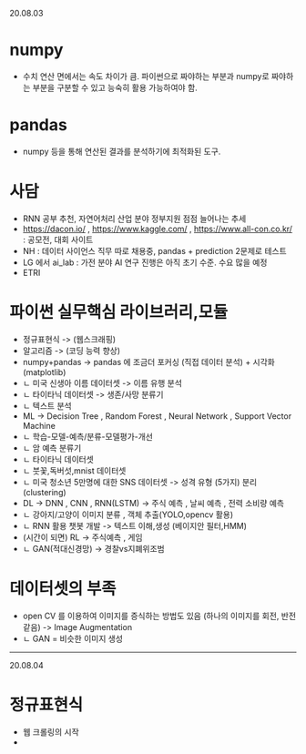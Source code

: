 20.08.03
# __numpy__  
* 수치 연산 면에서는 속도 차이가 큼. 파이썬으로 짜야하는 부분과 numpy로 짜야하는 부분을 구분할 수 있고 능숙히 활용 가능하여야 함.  
# __pandas__ 
* numpy 등을 통해 연산된 결과를 분석하기에 최적화된 도구.
# __사담__  
* RNN 공부 추천, 자연어처리 산업 분야 정부지원 점점 늘어나는 추세
* https://dacon.io/ , https://www.kaggle.com/ , https://www.all-con.co.kr/ : 공모전, 대회 사이트  
* NH : 데이터 사이언스 직무 따로 채용중, pandas + prediction 2문제로 테스트 
* LG 에서 ai_lab : 가전 분야 AI 연구 진행은 아직 초기 수준. 수요 많을 예정
* ETRI
# __파이썬 실무핵심 라이브러리,모듈__  
* 정규표현식 -> (웹스크래핑)
* 알고리즘 -> (코딩 능력 향상)
* numpy+pandas -> pandas 에 조금더 포커싱 (직접 데이터 분석) + 시각화(matplotlib)
* ㄴ 미국 신생아 이름 데이터셋 -> 이름 유행 분석
* ㄴ 타이타닉 데이터셋 -> 생존/사망 분류기
* ㄴ 텍스트 분석
* ML -> Decision Tree , Random Forest , Neural Network , Support Vector Machine
* ㄴ 학습-모델-예측/분류-모델평가-개선  
* ㄴ 암 예측 분류기
* ㄴ 타이타닉 데이터셋
* ㄴ 붓꽃,독버섯,mnist 데이터셋  
* ㄴ 미국 청소년 5만명에 대한 SNS 데이터셋 -> 성격 유형 (5가지) 분리 (clustering)
* DL -> DNN , CNN , RNN(LSTM) -> 주식 예측 , 날씨 예측 , 전력 소비량 예측
* ㄴ 강아지/고양이 이미지 분류 , 객체 추출(YOLO,opencv 활용)
* ㄴ RNN 활용 챗봇 개발 -> 텍스트 이해,생성 (베이지안 필터,HMM)
* (시간이 되면) RL -> 주식예측 , 게임  
* ㄴ GAN(적대신경망) -> 경찰vs지폐위조범

# __데이터셋의 부족__  
* open CV 를 이용하여 이미지를 증식하는 방법도 있음 (하나의 이미지를 회전, 반전 같음) -> Image Augmentation
* ㄴ GAN = 비슷한 이미지 생성
***
20.08.04
# __정규표현식__  
* 웹 크롤링의 시작
* 